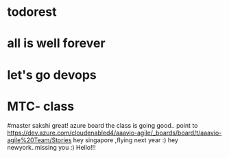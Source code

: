 # todorest
# all is well forever
# let's go devops 
# MTC- class
#master sakshi great!
azure board
the class is going good..
point to https://dev.azure.com/cloudenabled4/aaavio-agile/_boards/board/t/aaavio-agile%20Team/Stories
hey singapore ,flying next year :)
hey newyork..missing you :)
Hello!!!
